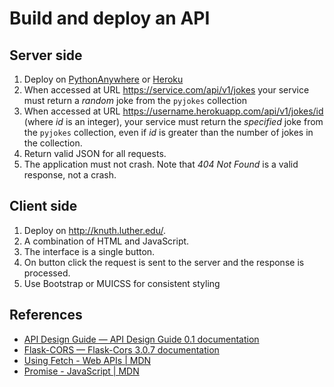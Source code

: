 # Build and deploy an API

## Server side

1. Deploy on [PythonAnywhere](https://www.pythonanywhere.com/) or [Heroku](https://www.heroku.com/)
1. When accessed at URL <https://service.com/api/v1/jokes> your service must return a *random* joke from the `pyjokes` collection
1. When accessed at URL <https://username.herokuapp.com/api/v1/jokes/id> (where *id* is an integer), your service must return the *specified* joke from the `pyjokes` collection, even if *id* is greater than the number of jokes in the collection.
1. Return valid JSON for all requests.
1. The application must not crash. Note that *404 Not Found* is a valid response, not a crash.

## Client side

1. Deploy on <http://knuth.luther.edu/>.
1. A combination of HTML and JavaScript.
1. The interface is a single button.
1. On button click the request is sent to the server and the response is processed.
1. Use Bootstrap or MUICSS for consistent styling

## References

* [API Design Guide — API Design Guide 0.1 documentation](https://apiguide.readthedocs.io/en/latest/)
* [Flask-CORS — Flask-Cors 3.0.7 documentation](https://flask-cors.readthedocs.io/en/latest/)
* [Using Fetch - Web APIs | MDN](https://developer.mozilla.org/en-US/docs/Web/API/Fetch_API/Using_Fetch)
* [Promise - JavaScript | MDN](https://developer.mozilla.org/en-US/docs/Web/JavaScript/Reference/Global_Objects/Promise)
